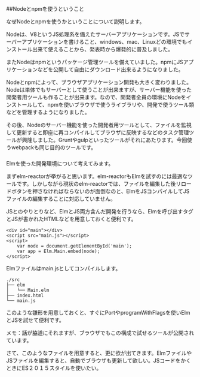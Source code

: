 ##Nodeとnpmを使うということ

なぜNodeとnpmを使うかということについて説明します。

Nodeは、V8というJS処理系を備えたサーバーアプリケーションです。JSでサーバーアプリケーションを書けること、windows、mac、Linuxどの環境でもインストール出来て使えることから、発表時から爆発的に普及しました。

またNodeはnpmというパッケージ管理ツールを備えていました。npmにJSアプリケーションなどを公開して自由にダウンロード出来るようになりました。

Nodeとnpmによって、ブラウザアプリケーション開発も大きく変わりました。Nodeは単体でもサーバーとして使うことが出来ますが、サーバー機能を使った開発者用ツールも作ることが出来ます。なので、開発者全員の環境にNodeをインストールして、npmを使いブラウザで使うライブラリや、開発で使うツール類などを管理するようになりました。

その後、Nodeのサーバー機能を使った開発者用ツールとして、ファイルを監視して更新すると即座に再コンパイルしてブラウザに反映するなどのタスク管理ツールが興隆しました。Gruntやgulpといったツールがそれにあたります。今回使うwebpackも同じ目的のツールです。

###

Elmを使った開発環境について考えてみます。

まずelm-reactorが挙がると思います。elm-reactorもElmを試すのには最適なツールです。しかしながら現状のelm-reactorでは、ファイルを編集した後リロードボタンを押さなければならないのが面倒なのと、ElmをJSコンパイルしてJSファイルの編集することに対応していません。

JSとのやりとりなど、ElmとJS両方含んだ開発を行うなら、Elmを呼び出すタグとJSが書かれたHTMLなどを用意しておくと便利です。

```
<div id="main"></div>
<script src="main.js"></script>
<script>
    var node = document.getElementById('main');
    var app = Elm.Main.embed(node);
</script>

```

Elmファイルはmain.jsとしてコンパイルします。

```
./src
├── elm
│   └── Main.elm
├── index.html
└── main.js
```

このような雛形を用意しておくと、すぐにPortやprogramWithFlagsを使いElmとJSを試せて便利です。

メモ：話が脇道にそれますが、ブラウザでもこの構成で試せるツールが公開されています。

さて、このようなファイルを用意すると、更に欲が出てきます。ElmファイルやJSファイルを編集すると、自動でブラウザも更新して欲しい。JSコードをかくときにES２０１５スタイルを使いたい。

